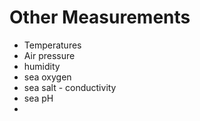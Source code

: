 # Other Measurements

* Temperatures
* Air pressure
* humidity
* sea oxygen
* sea salt - conductivity
* sea pH
* 
